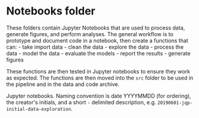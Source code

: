 # Notebooks folder

These folders contain Jupyter Notebooks that are used to process data, generate figures, and perform analyses. The general workflow is to prototype and document code in a notebook, then create a functions that can:
    - take import data
    - clean the data
    - explore the data
    - process the data
    - model the data
    - evaluate the models
    - report the results
    - generate figures

These functions are then tested in Jupyter notebooks to ensure they work as expected. The functions are then moved into the `src` folder to be used in the pipeline and in the data and code archive.

Jupyter notebooks. Naming convention is date YYYYMMDD (for ordering), the creator's initials, and a short `-` delimited description, e.g. `20190601-jqp-initial-data-exploration`.

